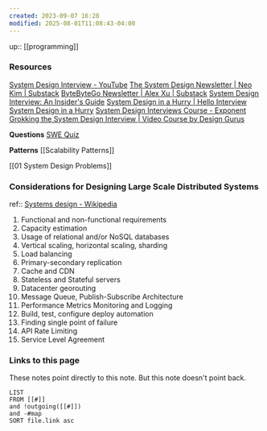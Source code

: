 ```yaml
---
created: 2023-09-07 16:28
modified: 2025-08-01T11:08:43-04:00
---
```

up:: [[programming]]
### Resources
[System Design Interview - YouTube](https://www.youtube.com/@SystemDesignInterview)
[The System Design Newsletter | Neo Kim | Substack](https://newsletter.systemdesign.one/)
[ByteByteGo Newsletter | Alex Xu | Substack](https://blog.bytebytego.com/)
[System Design Interview: An Insider's Guide](https://drive.google.com/drive/folders/1cxhxtyVJb4Xz2NZ2n56bQO35_RleCnpR)
[System Design in a Hurry | Hello Interview System Design in a Hurry](https://www.hellointerview.com/learn/system-design/in-a-hurry/introduction)
[System Design Interviews Course - Exponent](https://www.tryexponent.com/courses/system-design-interviews)
[Grokking the System Design Interview | Video Course by Design Gurus](https://www.designgurus.io/course/grokking-the-system-design-interview)

**Questions**
[SWE Quiz](https://www.swequiz.com/)


**Patterns**
[[Scalability Patterns]]


[[01 System Design Problems]]

### Considerations for Designing Large Scale Distributed Systems
ref:: [Systems design - Wikipedia](https://en.wikipedia.org/wiki/Systems_design)
1. Functional and non-functional requirements
2. Capacity estimation
3. Usage of relational and/or NoSQL databases
4. Vertical scaling, horizontal scaling, sharding
5. Load balancing
6. Primary-secondary replication
7. Cache and CDN
8. Stateless and Stateful servers
9. Datacenter georouting
10. Message Queue, Publish-Subscribe Architecture
11. Performance Metrics Monitoring and Logging
12. Build, test, configure deploy automation
13. Finding single point of failure
14. API Rate Limiting
15. Service Level Agreement






### Links to this page
These notes point directly to this note. But this note doesn't point back.
```dataview
LIST
FROM [[#]]
and !outgoing([[#]])
and -#map
SORT file.link asc
```

